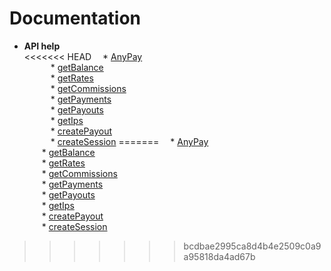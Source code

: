 # Documentation

* <b>API help</b><br/>
<<<<<<< HEAD
         &#8195;* [AnyPay](api-reference/anypay.md)<br/>
           &#8195;&#8195;&#8195;* [getBalance](api-reference/balance.md)<br/>
           &#8195;&#8195;&#8195;* [getRates](api-reference/rates.md)<br/>
           &#8195;&#8195;&#8195;* [getCommissions](api-reference/commission.md)<br/>
           &#8195;&#8195;&#8195;* [getPayments](api-reference/payments.md)<br/>
           &#8195;&#8195;&#8195;* [getPayouts](api-reference/payouts.md)<br/>
           &#8195;&#8195;&#8195;* [getIps](api-reference/Ips.md)<br/>
           &#8195;&#8195;&#8195;* [createPayout](api-reference/create_payout.md)<br/>
           &#8195;&#8195;&#8195;* [createSession](api-reference/server.md)
=======
        &#8195;* [AnyPay](api-reference/anypay.md)<br/>
             &#8195;&#8195;* [getBalance](api-reference/balance.md)<br/>
             &#8195;&#8195;* [getRates](api-reference/rates.md)<br/>
             &#8195;&#8195;* [getCommissions](api-reference/commission.md)<br/>
             &#8195;&#8195;* [getPayments](api-reference/payments.md)<br/>
             &#8195;&#8195;* [getPayouts](api-reference/payouts.md)<br/>
             &#8195;&#8195;* [getIps](api-reference/Ips.md)<br/>
             &#8195;&#8195;* [createPayout](api-reference/create_payout.md)<br/>
             &#8195;&#8195;* [createSession](api-reference/server.md)
>>>>>>> bcdbae2995ca8d4b4e2509c0a9a95818da4ad67b
